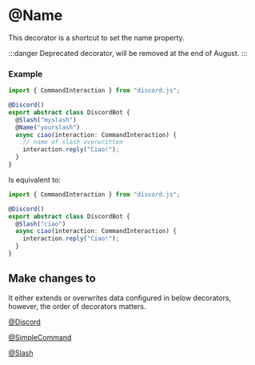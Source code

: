 # @Name

This decorator is a shortcut to set the name property.

:::danger
Deprecated decorator, will be removed at the end of August.
:::

### Example

```typescript
import { CommandInteraction } from "discord.js";

@Discord()
export abstract class DiscordBot {
  @Slash("myslash")
  @Name("yourslash")
  async ciao(interaction: CommandInteraction) {
    // name of slash overwritten
    interaction.reply("Ciao!");
  }
}
```

Is equivalent to:

```typescript
import { CommandInteraction } from "discord.js";

@Discord()
export abstract class DiscordBot {
  @Slash("ciao")
  async ciao(interaction: CommandInteraction) {
    interaction.reply("Ciao!");
  }
}
```

## Make changes to

It either extends or overwrites data configured in below decorators, however, the order of decorators matters.

[@Discord](/docs/decorators/general/discord)

[@SimpleCommand](/docs/decorators/commands/simplecommand)

[@Slash](/docs/decorators/commands/slash)
